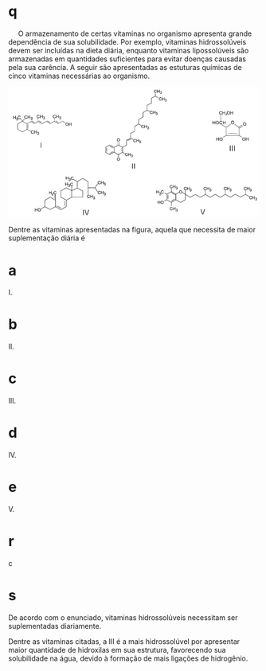 # q
     O armazenamento de certas vitaminas no organismo apresenta grande dependência de sua solubilidade. Por exemplo, vitaminas hidrossolúveis devem ser incluídas na dieta diária, enquanto vitaminas lipossolúveis são armazenadas em quantidades suficientes para evitar doenças causadas pela sua carência. A seguir são apresentadas as estuturas químicas de cinco vitaminas necessárias ao organismo.

![](9c429f9a-4ec9-f446-5cae-09dcb88ebb52.png)

Dentre as vitaminas apresentadas na figura, aquela que necessita de maior suplementação diária é

# a
I.

# b
II.

# c
III.

# d
IV.

# e
V.

# r
c

# s
De acordo com o enunciado, vitaminas hidrossolúveis necessitam ser suplementadas diariamente.

Dentre as vitaminas citadas, a III é a mais hidrossolúvel por apresentar maior quantidade de hidroxilas em sua estrutura, favorecendo sua solubilidade na água, devido à formação de mais ligações de hidrogênio.
